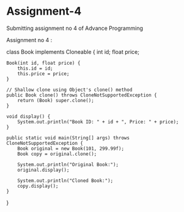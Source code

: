 # Assignment-4
Submitting assignment no 4 of Advance Programming 


Assignment no 4 :

class Book implements Cloneable {
    int id;
    float price;

    Book(int id, float price) {
        this.id = id;
        this.price = price;
    }

    // Shallow clone using Object's clone() method
    public Book clone() throws CloneNotSupportedException {
        return (Book) super.clone();
    }

    void display() {
        System.out.println("Book ID: " + id + ", Price: " + price);
    }

    public static void main(String[] args) throws CloneNotSupportedException {
        Book original = new Book(101, 299.99f);
        Book copy = original.clone();

        System.out.println("Original Book:");
        original.display();

        System.out.println("Cloned Book:");
        copy.display();
    }
}
